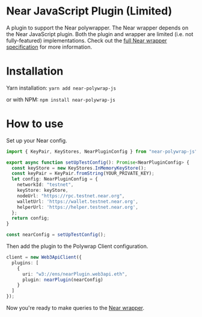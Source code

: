 # Near JavaScript Plugin (Limited)
A plugin to support the Near polywrapper. The Near wrapper depends on the Near JavaScript plugin. Both the plugin and wrapper are limited (i.e. not fully-featured) implementations. Check out the [full Near wrapper specification](./../Near%20Polywrapper%20Specification.md) for more information.

# Installation

Yarn installation: `yarn add near-polywrap-js`

or with NPM: `npm install near-polywrap-js`

# How to use

Set up your Near config.
```typescript
import { KeyPair, KeyStores, NearPluginConfig } from "near-polywrap-js";

export async function setUpTestConfig(): Promise<NearPluginConfig> {
  const keyStore = new KeyStores.InMemoryKeyStore();
  const keyPair = KeyPair.fromString(YOUR_PRIVATE_KEY);
  let config: NearPluginConfig = {
    networkId: "testnet",
    keyStore: keyStore,
    nodeUrl: "https://rpc.testnet.near.org",
    walletUrl: 'https://wallet.testnet.near.org',
    helperUrl: 'https://helper.testnet.near.org',
  };
  return config;
}

const nearConfig = setUpTestConfig();
```

Then add the plugin to the Polywrap Client configuration.
```typescript
client = new Web3ApiClient({
  plugins: [
    {
      uri: "w3://ens/nearPlugin.web3api.eth",
      plugin: nearPlugin(nearConfig)
    }
  ]
});

```

Now you're ready to make queries to the [Near wrapper](./../wrapper).